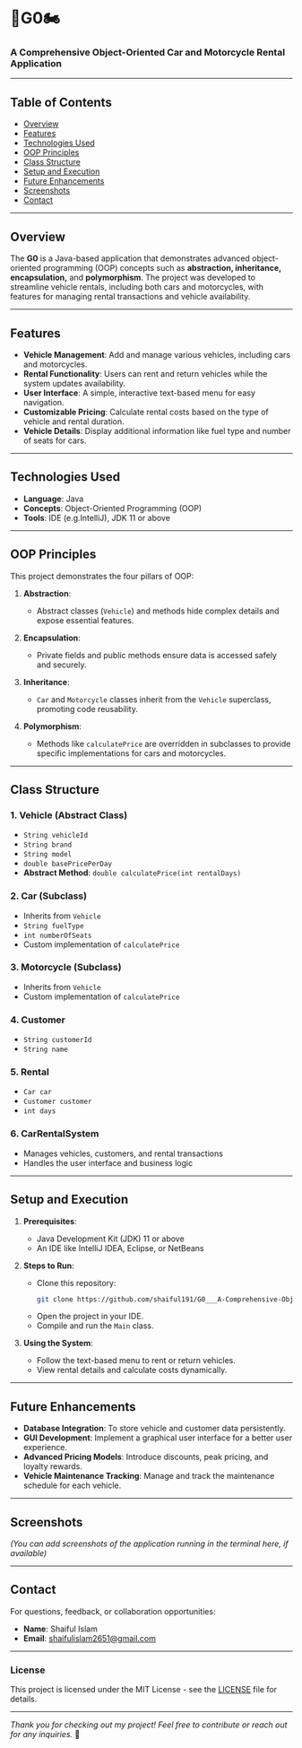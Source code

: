 # 🚗G0🏍️

### A Comprehensive Object-Oriented Car and Motorcycle Rental Application

---

## Table of Contents
- [Overview](#overview)
- [Features](#features)
- [Technologies Used](#technologies-used)
- [OOP Principles](#oop-principles)
- [Class Structure](#class-structure)
- [Setup and Execution](#setup-and-execution)
- [Future Enhancements](#future-enhancements)
- [Screenshots](#screenshots)
- [Contact](#contact)

---

## Overview

The **G0** is a Java-based application that demonstrates advanced object-oriented programming (OOP) concepts such as **abstraction, inheritance, encapsulation,** and **polymorphism**. The project was developed to streamline vehicle rentals, including both cars and motorcycles, with features for managing rental transactions and vehicle availability.

---

## Features

- **Vehicle Management**: Add and manage various vehicles, including cars and motorcycles.
- **Rental Functionality**: Users can rent and return vehicles while the system updates availability.
- **User Interface**: A simple, interactive text-based menu for easy navigation.
- **Customizable Pricing**: Calculate rental costs based on the type of vehicle and rental duration.
- **Vehicle Details**: Display additional information like fuel type and number of seats for cars.

---

## Technologies Used

- **Language**: Java
- **Concepts**: Object-Oriented Programming (OOP)
- **Tools**: IDE (e.g.IntelliJ), JDK 11 or above

---

## OOP Principles

This project demonstrates the four pillars of OOP:

1. **Abstraction**:
    - Abstract classes (`Vehicle`) and methods hide complex details and expose essential features.

2. **Encapsulation**:
    - Private fields and public methods ensure data is accessed safely and securely.

3. **Inheritance**:
    - `Car` and `Motorcycle` classes inherit from the `Vehicle` superclass, promoting code reusability.

4. **Polymorphism**:
    - Methods like `calculatePrice` are overridden in subclasses to provide specific implementations for cars and motorcycles.

---

## Class Structure

### 1. **Vehicle (Abstract Class)**
- `String vehicleId`
- `String brand`
- `String model`
- `double basePricePerDay`
- **Abstract Method**: `double calculatePrice(int rentalDays)`

### 2. **Car (Subclass)**
- Inherits from `Vehicle`
- `String fuelType`
- `int numberOfSeats`
- Custom implementation of `calculatePrice`

### 3. **Motorcycle (Subclass)**
- Inherits from `Vehicle`
- Custom implementation of `calculatePrice`

### 4. **Customer**
- `String customerId`
- `String name`

### 5. **Rental**
- `Car car`
- `Customer customer`
- `int days`

### 6. **CarRentalSystem**
- Manages vehicles, customers, and rental transactions
- Handles the user interface and business logic

---

## Setup and Execution

1. **Prerequisites**:
    - Java Development Kit (JDK) 11 or above
    - An IDE like IntelliJ IDEA, Eclipse, or NetBeans

2. **Steps to Run**:
    - Clone this repository:
      ```bash
      git clone https://github.com/shaiful191/G0___A-Comprehensive-Object-Oriented-Car-and-Motorcycle-Rental-Application.git
      ```
    - Open the project in your IDE.
    - Compile and run the `Main` class.

3. **Using the System**:
    - Follow the text-based menu to rent or return vehicles.
    - View rental details and calculate costs dynamically.

---

## Future Enhancements

- **Database Integration**: To store vehicle and customer data persistently.
- **GUI Development**: Implement a graphical user interface for a better user experience.
- **Advanced Pricing Models**: Introduce discounts, peak pricing, and loyalty rewards.
- **Vehicle Maintenance Tracking**: Manage and track the maintenance schedule for each vehicle.

---

## Screenshots

*(You can add screenshots of the application running in the terminal here, if available)*

---

## Contact

For questions, feedback, or collaboration opportunities:

- **Name**: Shaiful Islam
- **Email**: shaifulislam2651@gmail.com

---

### License

This project is licensed under the MIT License - see the [LICENSE](LICENSE) file for details.

---

*Thank you for checking out my project! Feel free to contribute or reach out for any inquiries.* 🚀
